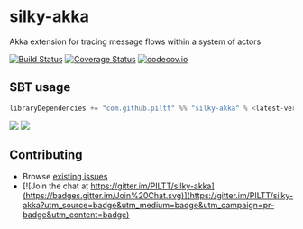 silky-akka
=====

Akka extension for tracing message flows within a system of actors

[![Build Status](https://secure.travis-ci.org/PILTT/silky-akka.svg)](http://travis-ci.org/PILTT/silky-akka) [![Coverage Status](https://coveralls.io/repos/PILTT/silky-akka/badge.svg?branch=master&service=github)](https://coveralls.io/github/PILTT/silky-akka?branch=master) [![codecov.io](https://codecov.io/github/PILTT/silky-akka/coverage.svg?branch=master)](https://codecov.io/github/PILTT/silky-akka?branch=master&view=all)

## SBT usage

```scala
libraryDependencies += "com.github.piltt" %% "silky-akka" % <latest-version>
```

[<img src="https://img.shields.io/maven-central/v/com.github.piltt/silky-akka_2.10*.svg?label=latest%20version%20for%202.10"/>](http://search.maven.org/#search%7Cga%7C1%7Cg%3Acom.github.piltt%20a%3Asilky-akka_2.10) [<img src="https://img.shields.io/maven-central/v/com.github.piltt/silky-akka_2.11*.svg?label=latest%20version%20for%202.11"/>](http://search.maven.org/#search%7Cga%7C1%7Cg%3Acom.github.piltt%20a%3Asilky-akka_2.11)

## Contributing

 * Browse [existing issues](https://github.com/PILTT/silky-akka/issues)
 * [![Join the chat at https://gitter.im/PILTT/silky-akka](https://badges.gitter.im/Join%20Chat.svg)](https://gitter.im/PILTT/silky-akka?utm_source=badge&utm_medium=badge&utm_campaign=pr-badge&utm_content=badge)
